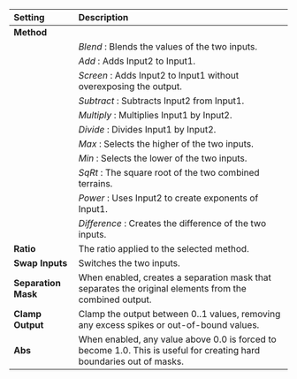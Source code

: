| Setting             | Description                                                                                            |
| :------------------ | :----------------------------------------------------------------------------------------------------- |
| **Method**          |
|                     | *Blend* : Blends the values of the two inputs.                                                         |
|                     | *Add* : Adds Input2 to Input1.                                                                         |
|                     | *Screen*  : Adds Input2 to Input1 without overexposing the output.                                     |
|                     | *Subtract*  : Subtracts Input2 from Input1.                                                            |
|                     | *Multiply*  : Multiplies Input1 by Input2.                                                             |
|                     | *Divide*  : Divides Input1 by Input2.                                                                  |
|                     | *Max*  : Selects the higher of the two inputs.                                                         |
|                     | *Min*  : Selects the lower of the two inputs.                                                          |
|                     | *SqRt*  : The square root of the two combined terrains.                                                |
|                     | *Power* : Uses Input2 to create exponents of Input1.                                                   |
|                     | *Difference* : Creates the difference of the two inputs.                                               |
| **Ratio**           | The ratio applied to the selected method.                                                              |
| **Swap Inputs**     | Switches the two inputs.                                                                               |
| **Separation Mask** | When enabled, creates a separation mask that separates the original elements from the combined output. |
| **Clamp Output**    | Clamp the output between 0..1 values, removing any excess spikes or out-of-bound values.               |
| **Abs**             | When enabled, any value above 0.0 is forced to become 1.0. This is useful for creating hard boundaries out of masks. |
